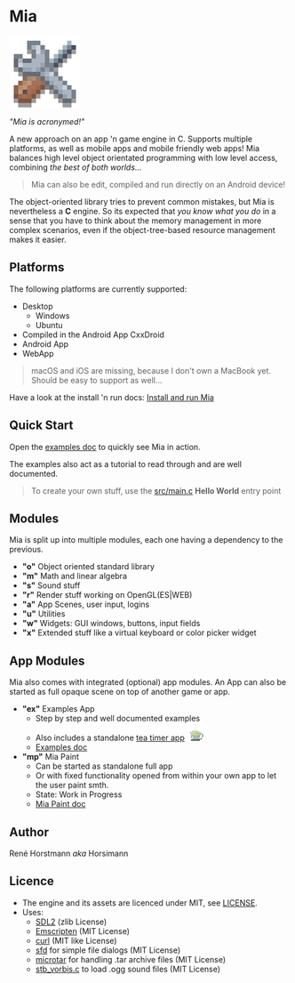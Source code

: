 # Mia

![logo](doc/imgs/mia_logo_debug_128.png)

*"Mia is acronymed!"*

A new approach on an app 'n game engine in C.
Supports multiple platforms, as well as mobile apps and mobile friendly web apps!
Mia balances high level object orientated programming with low level access, combining *the best of both worlds...*

> Mia can also be edit, compiled and run directly on an Android device!

The object-oriented library tries to prevent common mistakes, but Mia is nevertheless a **C** engine.
So its expected that *you know what you do*
in a sense that you have to think about the memory management in more complex scenarios,
even if the object-tree-based resource management makes it easier.

## Platforms
The following platforms are currently supported:
- Desktop
  - Windows
  - Ubuntu
- Compiled in the Android App CxxDroid
- Android App
- WebApp

> macOS and iOS are missing, because I don't own a MacBook yet. Should be easy to support as well...

Have a look at the install 'n run docs:
[Install and run Mia](doc/install.md)

## Quick Start
Open the [examples doc](doc/examples.md) to quickly see Mia in action.

The examples also act as a tutorial to read through and are well documented.

> To create your own stuff, use the [src/main.c](src/main.c) **Hello World** entry point

## Modules
Mia is split up into multiple modules, each one having a dependency to the previous.

- **"o"** Object oriented standard library
- **"m"** Math and linear algebra
- **"s"** Sound stuff
- **"r"** Render stuff working on OpenGL(ES|WEB)
- **"a"** App Scenes, user input, logins
- **"u"** Utilities
- **"w"** Widgets: GUI windows, buttons, input fields
- **"x"** Extended stuff like a virtual keyboard or color picker widget

## App Modules
Mia also comes with integrated (optional) app modules.
An App can also be started as full opaque scene on top of another game or app.

- **"ex"** Examples App
  - Step by step and well documented examples
  - Also includes a standalone [tea timer app](https://horsimann.de/tea) ![tea](doc/imgs/mia_logo_tea_32.png)
  - [Examples doc](doc/examples.md)
- **"mp"** Mia Paint
  - Can be started as standalone full app
  - Or with fixed functionality opened from within your own app to let the user paint smth.
  - State: Work in Progress
  - [Mia Paint doc](doc/miapaint.md)

## Author
René Horstmann *aka* Horsimann

## Licence
- The engine and its assets are licenced under MIT, see [LICENSE](LICENSE).
- Uses:
  - [SDL2](https://www.libsdl.org/) (zlib License)
  - [Emscripten](https://emscripten.org/) (MIT License)
  - [curl](https://curl.se/docs/copyright.html) (MIT like License)
  - [sfd](https://github.com/rxi/sfd) for simple file dialogs (MIT License)
  - [microtar](https://github.com/rxi/microtar) for handling .tar archive files (MIT License)
  - [stb_vorbis.c](https://github.com/nothings/stb) to load .ogg sound files (MIT License)
